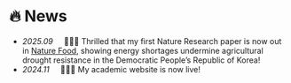 # 🔥 News
- *2025.09* &nbsp;&nbsp;&nbsp; 🎉🎉🎉 Thrilled that my first Nature Research paper is now out in [Nature Food](https://www.nature.com/articles/s43016-025-01226-8), showing energy shortages undermine agricultural drought resistance in the Democratic People’s Republic of Korea!
- *2024.11* &nbsp;&nbsp;&nbsp; 🎉🎉🎉 My academic website is now live!
<br>
<br>
